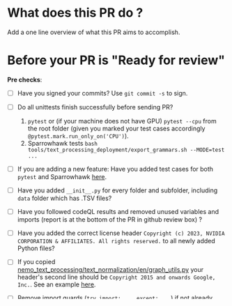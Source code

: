 # What does this PR do ?

Add a one line overview of what this PR aims to accomplish.


# Before your PR is "Ready for review"
**Pre checks**:
- [ ] Have you signed your commits? Use ``git commit -s`` to sign.
- [ ] Do all unittests finish successfully before sending PR?
   1) ``pytest`` or (if your machine does not have GPU) ``pytest --cpu`` from the root folder (given you marked your test cases accordingly `@pytest.mark.run_only_on('CPU')`).
   2) Sparrowhawk tests ``bash tools/text_processing_deployment/export_grammars.sh --MODE=test ...``
- [ ] If you are adding a new feature: Have you added test cases for both `pytest` and Sparrowhawk [here](tests/nemo_text_processing).
- [ ] Have you added ``__init__.py`` for every folder and subfolder, including `data` folder which has .TSV files?
- [ ] Have you followed codeQL results and removed unused variables and imports (report is at the bottom of the PR in github review box) ?
- [ ] Have you added the correct license header `Copyright (c) 2023, NVIDIA CORPORATION & AFFILIATES. All rights reserved.` to all newly added Python files?
- [ ] If you copied [nemo_text_processing/text_normalization/en/graph_utils.py](nemo_text_processing/text_normalization/en/graph_utils.py) your header's second line should be `Copyright 2015 and onwards Google, Inc.`. See an example [here](https://github.com/NVIDIA/NeMo-text-processing/blob/main/nemo_text_processing/text_normalization/en/graph_utils.py#L2).
- [ ] Remove import guards (`try import: ... except: ...`) if not already done.
- [ ] If you added a new language or a new feature please update the [NeMo documentation](https://github.com/NVIDIA/NeMo/blob/main/docs/source/nlp/text_normalization/wfst/wfst_text_normalization.rst) (lives in different repo).
- [ ] Have you added your language support to [tools/text_processing_deployment/pynini_export.py](tools/text_processing_deployment/pynini_export.py).
  


**PR Type**:
- [ ] New Feature
- [ ] Bugfix
- [ ] Documentation

If you haven't finished some of the above items you can still open "Draft" PR.
